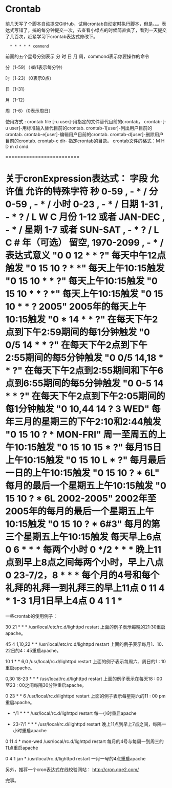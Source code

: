 # Crontab


前几天写了个脚本自动提交GitHub，试用crontab自动定时执行脚本，但是。。。表达式写错了，搞的每分钟提交一次，去查看小绿点的时候简直疯了，看到一天提交了几百次，赶紧学习下crontab表达式修改下。
```
  * * * * * commond

```


前面的五个星号分别表示 分 时 日 月 周，commond表示你要操作的命令

分（1-59）（*或*/1表示每分钟）

时（1-23）（0表示0点）

日（1-31）

月（1-12）

周（1-6）（0表示周日）

使用方式 : 
crontab file [-u user]-用指定的文件替代目前的crontab。 
crontab-[-u user]-用标准输入替代目前的crontab. 
crontab-1[user]-列出用户目前的crontab. 
crontab-e[user]-编辑用户目前的crontab. 
crontab-d[user]-删除用户目前的crontab. 
crontab-c dir- 指定crontab的目录。 
crontab文件的格式：M H D m d cmd.

 =========================

关于cronExpression表达式： 
字段 允许值 允许的特殊字符 
秒 0-59 , - * / 
分 0-59 , - * / 
小时 0-23 , - * / 
日期 1-31 , - * ? / L W C 
月份 1-12 或者 JAN-DEC , - * / 
星期 1-7 或者 SUN-SAT , - * ? / L C # 
年（可选） 留空, 1970-2099 , - * / 
表达式意义 
"0 0 12 * * ?" 每天中午12点触发 
"0 15 10 ? * *" 每天上午10:15触发 
"0 15 10 * * ?" 每天上午10:15触发 
"0 15 10 * * ? *" 每天上午10:15触发 
"0 15 10 * * ? 2005" 2005年的每天上午10:15触发 
"0 * 14 * * ?" 在每天下午2点到下午2:59期间的每1分钟触发 
"0 0/5 14 * * ?" 在每天下午2点到下午2:55期间的每5分钟触发 
"0 0/5 14,18 * * ?" 在每天下午2点到2:55期间和下午6点到6:55期间的每5分钟触发 
"0 0-5 14 * * ?" 在每天下午2点到下午2:05期间的每1分钟触发 
"0 10,44 14 ? 3 WED" 每年三月的星期三的下午2:10和2:44触发 
"0 15 10 ? * MON-FRI" 周一至周五的上午10:15触发 
"0 15 10 15 * ?" 每月15日上午10:15触发 
"0 15 10 L * ?" 每月最后一日的上午10:15触发 
"0 15 10 ? * 6L" 每月的最后一个星期五上午10:15触发 
"0 15 10 ? * 6L 2002-2005" 2002年至2005年的每月的最后一个星期五上午10:15触发 
"0 15 10 ? * 6#3" 每月的第三个星期五上午10:15触发 
每天早上6点 
0 6 * * * 
每两个小时 
0 */2 * * * 
晚上11点到早上8点之间每两个小时，早上八点 
0 23-7/2，8 * * * 
每个月的4号和每个礼拜的礼拜一到礼拜三的早上11点 
0 11 4 * 1-3 
1月1日早上4点 
0 4 1 1 *
=============================================

一些crontab的使用例子：

30 21 * * * /usr/local/etc/rc.d/lighttpd restart
上面的例子表示每晚的21:30重启apache。

45 4 1,10,22 * * /usr/local/etc/rc.d/lighttpd restart
上面的例子表示每月1、10、22日的4 : 45重启apache。

10 1 * * 6,0 /usr/local/rc.d/lighttpd restart
上面的例子表示每周六、周日的1 : 10重启apache。

0,30 18-23 * * * /usr/local/rc.d/lighttpd restart
上面的例子表示在每天18 : 00至23 : 00之间每隔30分钟重启apache。

0 23 * * 6 /usr/local/rc.d/lighttpd restart
上面的例子表示每星期六的11 : 00 pm重启apache。

* */1 * * * /usr/local/rc.d/lighttpd restart
每一小时重启apache

* 23-7/1 * * * /usr/local/rc.d/lighttpd restart
晚上11点到早上7点之间，每隔一小时重启apache

0 11 4 * mon-wed /usr/local/rc.d/lighttpd restart
每月的4号与每周一到周三的11点重启apache

0 4 1 jan * /usr/local/rc.d/lighttpd restart
一月一号的4点重启apache

另外，推荐一个cron表达式在线校验网站：
http://cron.qqe2.com/

完事。